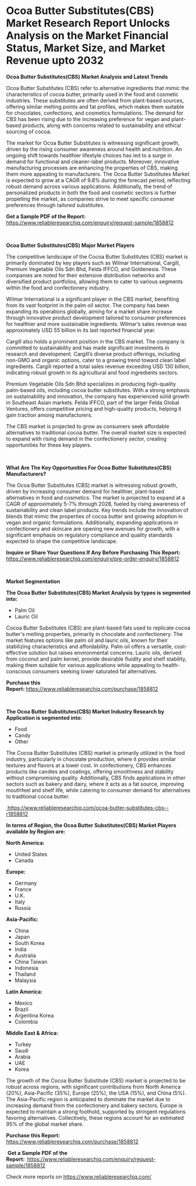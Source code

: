 <p><h1>Ocoa Butter Substitutes(CBS) Market Research Report Unlocks Analysis on the Market Financial Status, Market Size, and Market Revenue upto 2032</h1></p><p><strong>Ocoa Butter Substitutes(CBS) Market Analysis and Latest Trends</strong></p>
<p><p>Ocoa Butter Substitutes (CBS) refer to alternative ingredients that mimic the characteristics of cocoa butter, primarily used in the food and cosmetic industries. These substitutes are often derived from plant-based sources, offering similar melting points and fat profiles, which makes them suitable for chocolates, confections, and cosmetics formulations. The demand for CBS has been rising due to the increasing preference for vegan and plant-based products, along with concerns related to sustainability and ethical sourcing of cocoa.</p><p>The market for Ocoa Butter Substitutes is witnessing significant growth, driven by the rising consumer awareness around health and nutrition. An ongoing shift towards healthier lifestyle choices has led to a surge in demand for functional and cleaner-label products. Moreover, innovative manufacturing processes are enhancing the properties of CBS, making them more appealing to manufacturers. The Ocoa Butter Substitutes Market is expected to grow at a CAGR of 9.8% during the forecast period, reflecting robust demand across various applications. Additionally, the trend of personalized products in both the food and cosmetic sectors is further propelling the market, as companies strive to meet specific consumer preferences through tailored substitutes.</p></p>
<p><strong>Get a Sample PDF of the Report:&nbsp;</strong> <a href="https://www.reliableresearchiq.com/enquiry/request-sample/1858812?utm_campaign=2444&utm_medium=2&utm_source=Github&utm_content=ia&utm_term=15022025&utm_id=ocoa-butter-substitutescbs">https://www.reliableresearchiq.com/enquiry/request-sample/1858812</a></p>
<p>&nbsp;</p>
<p><strong>Ocoa Butter Substitutes(CBS) Major Market Players</strong></p>
<p><p>The competitive landscape of the Cocoa Butter Substitutes (CBS) market is primarily dominated by key players such as Wilmar International, Cargill, Premium Vegetable Oils Sdn Bhd, Felda IFFCO, and Goldenesia. These companies are noted for their extensive distribution networks and diversified product portfolios, allowing them to cater to various segments within the food and confectionery industry.</p><p>Wilmar International is a significant player in the CBS market, benefiting from its vast footprint in the palm oil sector. The company has been expanding its operations globally, aiming for a market share increase through innovative product development tailored to consumer preferences for healthier and more sustainable ingredients. Wilmar’s sales revenue was approximately USD 55 billion in its last reported financial year. </p><p>Cargill also holds a prominent position in the CBS market. The company is committed to sustainability and has made significant investments in research and development. Cargill’s diverse product offerings, including non-GMO and organic options, cater to a growing trend toward clean label ingredients. Cargill reported a total sales revenue exceeding USD 130 billion, indicating robust growth in its agricultural and food ingredients sectors.</p><p>Premium Vegetable Oils Sdn Bhd specializes in producing high-quality palm-based oils, including cocoa butter substitutes. With a strong emphasis on sustainability and innovation, the company has experienced solid growth in Southeast Asian markets. Felda IFFCO, part of the larger Felda Global Ventures, offers competitive pricing and high-quality products, helping it gain traction among manufacturers.</p><p>The CBS market is projected to grow as consumers seek affordable alternatives to traditional cocoa butter. The overall market size is expected to expand with rising demand in the confectionery sector, creating opportunities for these key players.</p></p>
<p>&nbsp;</p>
<p><strong>What Are The Key Opportunities For Ocoa Butter Substitutes(CBS) Manufacturers?</strong></p>
<p><p>The Ocoa Butter Substitutes (CBS) market is witnessing robust growth, driven by increasing consumer demand for healthier, plant-based alternatives in food and cosmetics. The market is projected to expand at a CAGR of approximately 5-7% through 2028, fueled by rising awareness of sustainability and clean label products. Key trends include the innovation of blends that mimic the properties of cocoa butter and growing adoption in vegan and organic formulations. Additionally, expanding applications in confectionery and skincare are opening new avenues for growth, with a significant emphasis on regulatory compliance and quality standards expected to shape the competitive landscape.</p></p>
<p><strong>Inquire or Share Your Questions If Any Before Purchasing This Report:</strong> <a href="https://www.reliableresearchiq.com/enquiry/pre-order-enquiry/1858812?utm_campaign=2444&utm_medium=2&utm_source=Github&utm_content=ia&utm_term=15022025&utm_id=ocoa-butter-substitutescbs">https://www.reliableresearchiq.com/enquiry/pre-order-enquiry/1858812</a></p>
<p>&nbsp;</p>
<p><strong>Market Segmentation</strong></p>
<p><strong>The Ocoa Butter Substitutes(CBS) Market Analysis by types is segmented into:</strong></p>
<p><ul><li>Palm Oil</li><li>Lauric Oil</li></ul></p>
<p><p>Cocoa Butter Substitutes (CBS) are plant-based fats used to replicate cocoa butter's melting properties, primarily in chocolate and confectionery. The market features options like palm oil and lauric oils, known for their stabilizing characteristics and affordability. Palm oil offers a versatile, cost-effective solution but raises environmental concerns. Lauric oils, derived from coconut and palm kernel, provide desirable fluidity and shelf stability, making them suitable for various applications while appealing to health-conscious consumers seeking lower saturated fat alternatives.</p></p>
<p><strong>Purchase this Report:&nbsp;</strong><a href="https://www.reliableresearchiq.com/purchase/1858812?utm_campaign=2444&utm_medium=2&utm_source=Github&utm_content=ia&utm_term=15022025&utm_id=ocoa-butter-substitutescbs">https://www.reliableresearchiq.com/purchase/1858812</a></p>
<p>&nbsp;</p>
<p><strong>The Ocoa Butter Substitutes(CBS) Market Industry Research by Application is segmented into:</strong></p>
<p><ul><li>Food</li><li>Candy</li><li>Other</li></ul></p>
<p><p>The Cocoa Butter Substitutes (CBS) market is primarily utilized in the food industry, particularly in chocolate production, where it provides similar textures and flavors at a lower cost. In confectionery, CBS enhances products like candies and coatings, offering smoothness and stability without compromising quality. Additionally, CBS finds applications in other sectors such as bakery and dairy, where it acts as a fat source, improving mouthfeel and shelf life, while catering to consumer demand for alternatives to traditional cocoa butter.</p></p>
<p><a href="https://www.reliableresearchiq.com/ocoa-butter-substitutes-cbs--r1858812?utm_campaign=2444&utm_medium=2&utm_source=Github&utm_content=ia&utm_term=15022025&utm_id=ocoa-butter-substitutescbs">&nbsp;https://www.reliableresearchiq.com/ocoa-butter-substitutes-cbs--r1858812</a></p>
<p><strong>In terms of Region, the Ocoa Butter Substitutes(CBS) Market Players available by Region are:</strong></p>
<p>
    <p> <strong> North America: </strong>
        <ul>
            <li>United States</li>
            <li>Canada</li>
        </ul>
        </p> 
    <p> <strong> Europe: </strong>
        <ul>
            <li>Germany</li>
            <li>France</li>
            <li>U.K.</li>
            <li>Italy</li>
            <li>Russia</li>
        </ul>
        </p> 
    <p> <strong> Asia-Pacific: </strong>
        <ul>
            <li>China</li>
            <li>Japan</li>
            <li>South Korea</li>
            <li>India</li>
            <li>Australia</li>
            <li>China Taiwan</li>
            <li>Indonesia</li>
            <li>Thailand</li>
            <li>Malaysia</li>
        </ul>
        </p> 
    <p> <strong> Latin America: </strong>
        <ul>
            <li>Mexico</li>
            <li>Brazil</li>
            <li>Argentina Korea</li>
            <li>Colombia</li>
        </ul>
        </p> 
    <p> <strong> Middle East & Africa: </strong>
        <ul>
            <li>Turkey</li>
            <li>Saudi</li>
            <li>Arabia</li>
            <li>UAE</li>
            <li>Korea</li>
        </ul>
    </p>
    </p>
<p><p>The growth of the Cocoa Butter Substitute (CBS) market is projected to be robust across regions, with significant contributions from North America (20%), Asia-Pacific (35%), Europe (25%), the USA (15%), and China (5%). The Asia-Pacific region is anticipated to dominate the market due to increasing demand from the confectionery and bakery sectors. Europe is expected to maintain a strong foothold, supported by stringent regulations favoring alternatives. Collectively, these regions account for an estimated 95% of the global market share.</p></p>
<p><strong>Purchase this Report: </strong><a href="https://www.reliableresearchiq.com/purchase/1858812?utm_campaign=2444&utm_medium=2&utm_source=Github&utm_content=ia&utm_term=15022025&utm_id=ocoa-butter-substitutescbs">https://www.reliableresearchiq.com/purchase/1858812</a></p>
<p>&nbsp;<strong>Get a Sample PDF of the Report:&nbsp;&nbsp;</strong><a href="https://www.reliableresearchiq.com/enquiry/request-sample/1858812?utm_campaign=2444&utm_medium=2&utm_source=Github&utm_content=ia&utm_term=15022025&utm_id=ocoa-butter-substitutescbs">https://www.reliableresearchiq.com/enquiry/request-sample/1858812</a></p>
<p><strong></strong></p>
<p>Check more reports on <a href="https://www.reliableresearchiq.com/?utm_campaign=2444&utm_medium=2&utm_source=Github&utm_content=ia&utm_term=15022025&utm_id=ocoa-butter-substitutescbs">https://www.reliableresearchiq.com/</a></p>